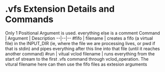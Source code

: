# .vfs Extension Details and Commands

Only 1 Positional Argument is used. everything else is a comment
Command | Argument | Description
--|--|--
#fifo | filename | creates a fifo (a virtual file) in the INPUT_DIR (ie, where the file we are processing lives, or pwd if that is stdin) and pipes everything after this line into that file (until it reaches another command)
#run | vitual vclod filename | runs everything from the start of stream to the first .vfs command through vclod_operation. The vitural filename here can then use the fifo files as extesion arguments
